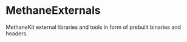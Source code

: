 # MethaneExternals
MethaneKit external libraries and tools in form of prebuilt binaries and headers.
